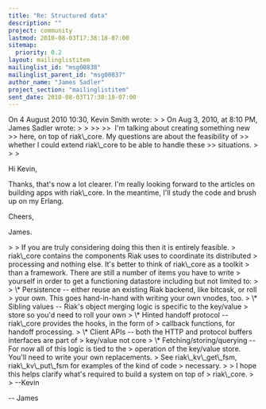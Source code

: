 ```yaml
---
title: "Re: Structured data"
description: ""
project: community
lastmod: 2010-08-03T17:38:18-07:00
sitemap:
  priority: 0.2
layout: mailinglistitem
mailinglist_id: "msg00838"
mailinglist_parent_id: "msg00837"
author_name: "James Sadler"
project_section: "mailinglistitem"
sent_date: 2010-08-03T17:38:18-07:00
---
```



On 4 August 2010 10:30, Kevin Smith  wrote:
&gt;
&gt; On Aug 3, 2010, at 8:10 PM, James Sadler wrote:
&gt;
&gt; 
&gt;&gt;
&gt;&gt;  I'm talking about creating something new
&gt;&gt; here, on top of riak\\_core. My questions are about the feasibility of
&gt;&gt; whether I could extend riak\\_core to be able to handle these
&gt;&gt; situations.
&gt;
&gt;
&gt; 

Hi Kevin,

Thanks, that's now a lot clearer. I'm really looking forward to the
articles on building apps with riak\\_core. In the meantime, I'll study
the code and brush up on my Erlang.

Cheers,

James.

&gt;
&gt; If you are truly considering doing this then it is entirely feasible. 
&gt; riak\\_core contains the components Riak uses to coordinate its distributed 
&gt; processing and nothing else. It's better to think of riak\\_core as a toolkit 
&gt; than a framework. There are still a number of items you have to write 
&gt; yourself in order to get a functioning datastore including but not limited to:
&gt;
&gt; \\* Persistence -- either reuse an existing Riak backend, like bitcask, or roll 
&gt; your own. This goes hand-in-hand with writing your own vnodes, too.
&gt; \\* Sibling values -- Riak's object merging logic is specific to the key/value 
&gt; store so you'd need to roll your own
&gt; \\* Hinted handoff protocol -- riak\\_core provides the hooks, in the form of 
&gt; callback functions, for handoff processing.
&gt; \\* Client APIs -- both the HTTP and protocol buffers interfaces are part of 
&gt; key/value not core
&gt; \\* Fetching/storing/querying -- For now all of this logic is tied to the 
&gt; operation of the key/value store. You'll need to write your own replacements. 
&gt; See riak\\_kv\\_get\\_fsm, riak\\_kv\\_put\\_fsm for examples of the kind of code 
&gt; necessary.
&gt;
&gt; I hope this helps clarify what's required to build a system on top of 
&gt; riak\\_core.
&gt;
&gt; --Kevin

-- 
James

